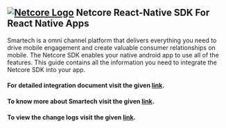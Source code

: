
## [![Netcore Logo](https://netcore.in/wp-content/themes/netcore/img/Netcore-new-Logo.png)](http:www.netcore.in)  Netcore React-Native SDK For React Native Apps
Smartech is a omni channel platform that delivers everything you need to drive mobile engagement and create valuable consumer relationships on mobile. The Netcore SDK enables your native android app to use all of the features. This guide contains all the information you need to integrate the Netcore SDK into your app.

#### For detailed integration document visit the given [link]([https://github.com/NetcoreSolutions/Smartech-React-Native](https://github.com/NetcoreSolutions/Smartech-React-Native)).
#### To know more about Smartech visit the given [link](https://docs.netcoresmartech.com/).
#### To view the change logs visit the given [link]([https://docs.netcoresmartech.com/docs/sdk-changelog](https://docs.netcoresmartech.com/docs/sdk-changelog)). 
